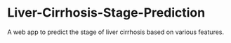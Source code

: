 # Liver-Cirrhosis-Stage-Prediction
A web app to predict the stage of liver cirrhosis based on various features.
